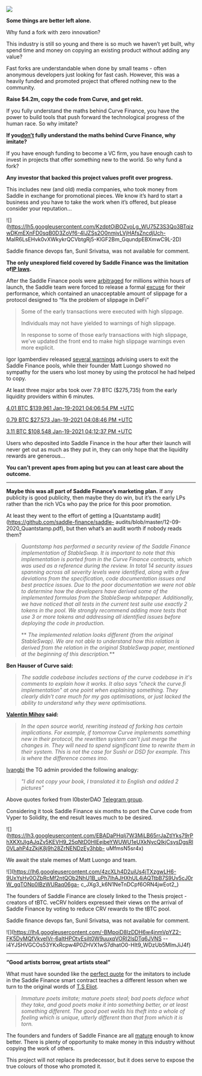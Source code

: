 ![](https://raw.githubusercontent.com/RektHQ/Assets/main/images/2021/01/header-2.jpg)

**Some things are better left alone.**

Why fund a fork with zero innovation?

This industry is still so young and there is so much we haven’t yet built, why
spend time and money on copying an existing product without adding any value?

Fast forks are understandable when done by small teams - often anonymous
developers just looking for fast cash. However, this was a heavily funded and
promoted project that offered nothing new to the community.

 **Raise $4.2m, copy the code from Curve, and get rekt.**

If you fully understand the maths behind Curve Finance, you have the power to
build tools that push forward the technological progress of the human race. So
why imitate?

 **If
you[don’t](https://twitter.com/fubuloubu/status/1351571455960621056?s=20)
fully understand the maths behind Curve Finance, why imitate?**

If you have enough funding to become a VC firm, you have enough cash to invest
in projects that offer something new to the world. So why fund a fork?

 **Any investor that backed this project values profit over progress.**

This includes new (and old) media companies, who took money from Saddle in
exchange for promotional pieces. We know it’s hard to start a business and you
have to take the work when it’s offered, but please consider your
reputation...

![](https://lh5.googleusercontent.com/KzdptOjBOZvoLg_WU75Z3S3Qo3BTqjzwDKmEXnFD0sqB0D3ZoVf6-4IJZSs2O0nmjvLVjHAfsZncdjUch-
MaIR6LsEHvk0vXWkykrQCVbtgRj5-KlGF2Bm_GqundpEBXmwC9L-2D)

Saddle finance devops fan, Sunil Srivatsa, was not available for comment.

 **The only unexplored field covered by Saddle Finance was the limitation
of[IP
laws](https://twitter.com/newmichwill/status/1351561990964211715?s=19).**

After the Saddle Finance pools were
[arbitraged](https://etherscan.io/tx/0x3c351cea655b8a50348e6ffa1bfff5b4ce68f99366cfad3d8a02ffb01f63138a)
for millions within hours of launch, the Saddle team were forced to release a
formal
[excuse](https://twitter.com/saddlefinance/status/1351639208536858627?s=20)
for their performance, which contained an unacceptable amount of slippage for
a protocol designed to “fix the problem of slippage in DeFi”

> Some of the early transactions were executed with high slippage.
>
> Individuals may not have yielded to warnings of high slippage.
>
> In response to some of those early transactions with high slippage, we’ve
> updated the front end to make high slippage warnings even more explicit.

Igor Igamberdiev released [several
warnings](https://twitter.com/FrankResearcher/status/1351573863461748741?s=19)
advising users to exit the Saddle Finance pools, while their founder Matt
Luongo showed no sympathy for the users who lost money by using the protocol
he had helped to copy.

At least three major arbs took over 7.9 BTC ($275,735) from the early
liquidity providers within 6 minutes.

[4.01 BTC $139,961 Jan-19-2021 04:06:54 PM
+UTC](https://etherscan.io/tx/0x3c351cea655b8a50348e6ffa1bfff5b4ce68f99366cfad3d8a02ffb01f63138a)

[0.79 BTC $27,573 Jan-19-2021 04:08:46 PM
+UTC](https://etherscan.io/tx/0x299ff1ac7fcec4624ec63bd0192f3df1fc8ca48211e898ac9d6caa828a33de46)

[3.11 BTC $108,548 Jan-19-2021 04:12:37 PM
+UTC](https://etherscan.io/tx/0x40d860b536effc7f0f8814d3bc2db88a8d9c80f0b701a224b660578b049a0283)

Users who deposited into Saddle Finance in the hour after their launch will
never get out as much as they put in, they can only hope that the liquidity
rewards are generous...

 **You can’t prevent apes from aping but you can at least care about the
outcome.**

* * *

 **Maybe this was all part of Saddle Finance’s marketing plan.** If any
publicity is good publicity, then maybe they do win, but it’s the early LPs
rather than the rich VCs who pay the price for this poor promotion.

At least they went to the effort of getting a [Quantstamp
audit](https://github.com/saddle-finance/saddle-
audits/blob/master/12-09-2020_Quantstamp.pdf), but then what’s an audit worth
if nobody reads them?

>  _Quantstamp has performed a security review of the Saddle Finance
> implementation of StableSwap. It is important to note that this
> implementation is ported from in the Curve Finance contracts, which was used
> as a reference during the review. In total 14 security issues spanning
> across all severity levels were identified, along with a few deviations from
> the specification, code documentation issues and best practice issues. Due
> to the poor documentation we were not able to determine how the developers
> have derived some of the implemented formulas from the StableSwap
> whitepaper. Additionally, we have noticed that all tests in the current test
> suite use exactly 2 tokens in the pool. We strongly recommend adding more
> tests that use 3 or more tokens and addressing all identified issues before
> deploying the code in production._
>
>  ** _The implemented relation looks different (from the original
> StableSwap). We are not able to understand how this relation is derived from
> the relation in the original StableSwap paper, mentioned at the beginning of
> this description._**

 **Ben Hauser of Curve said:**

>  _The saddle codebase includes sections of the curve codebase in it's
> comments to explain how it works. It also says "check the curve.fi
> implementation" at one point when explaining something. They clearly didn’t
> care much for my gas optimisations, or just lacked the ability to understand
> why they were optimisations._

 **[Valentin Mihov](https://twitter.com/valentinmihov) said:**

>  _In the open source world, rewriting instead of forking has certain
> implications. For example, if tomorrow Curve implements something new in
> their protocol, the rewritten system can’t just merge the changes in. They
> will need to spend significant time to rewrite them in their system. This is
> not the case for Sushi or DSD for example. This is where the difference
> comes imo._

[Ivangbi](https://twitter.com/ivangbi_) the TG admin provided the following
analogy:

>  _"I did not copy your book, I translated it to English and added 2
> pictures"_

Above quotes forked from l0bsterDAO [Telegram
group](https://t.me/lobsters_chat).

Considering it took Saddle Finance six months to port the Curve code from
Vyper to Solidity, the end result leaves much to be desired.

![](https://lh3.googleusercontent.com/EBADaPHqlj7W3MiLB65rrJaZtlYks79rPhXKXtJIgAJqZv5KEVH9_25qNtD0HIEejbeYWUWU1eUXkNycQIkjCsysDgsRl0VLahP4zZkjK8j9h28ZrNENDzEy3hbb-
uMfmsN5sr4x)

We await the stale memes of Matt Luongo and team.

![](https://lh6.googleusercontent.com/4zcXLh4D2uiUs4jTXzgwLH6-9UxYsHv0OZbRcMf2ntQOb2NhU1B_uPh7IhAJHXhUL4iAQTtbB7S9Uv5cJ0rW_gqTONp0lBzWURaq06ga-
c_JXg3_k6N1NeTnDCpf6ORN4jwEot2_)

The founders of Saddle Finance are closely linked to the Thesis project -
creators of tBTC. veCRV holders expressed their views on the arrival of Saddle
Finance by voting to reduce CRV rewards to the tBTC pool.

Saddle finance devops fan, Sunil Srivatsa, was not available for comment.

![](https://lh4.googleusercontent.com/-BMpoiD8lzDDH6w4jnmVpYZ2-FK5DyMQfVkveIVr-6aItHPOtvEsilt0W9uuxqVORI2lsDTq6JVNS
--i4YJSHVGCOs53YKxRcpw4P0ZHVX1wS7dhatO0-HIt9_WDzUb5MImJiJ4f)

* * *

 **“Good artists borrow, great artists steal”**

What must have sounded like the [perfect
quote](https://twitter.com/bneiluj/status/1351582180670111748?s=20) for the
imitators to include in the Saddle Finance smart contract teaches a different
lesson when we turn to the original words of [T.S
Eliot](https://www.uvu.edu/arts/applause/posts/stealing.html).

>  _Immature poets imitate; mature poets steal; bad poets deface what they
> take, and good poets make it into something better, or at least something
> different. The good poet welds his theft into a whole of feeling which is
> unique, utterly different than that from which it is torn._

The founders and funders of Saddle Finance are all
[mature](https://twitter.com/rleshner/status/1351631502153560064?s=19) enough
to know better. There is plenty of opportunity to make money in this industry
without copying the work of others.

This project will not replace its predecessor, but it does serve to expose the
true colours of those who promoted it.


